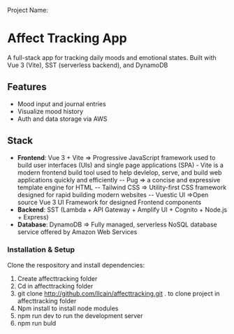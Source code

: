 Project Name:

# Affect Tracking App

A full-stack app for tracking daily moods and emotional states.
Built with Vue 3 (Vite), SST (serverless backend), and DynamoDB

## Features
- Mood input and journal entries
- Visualize mood history
- Auth and data storage via AWS

## Stack
- **Frontend**: Vue 3 + Vite => Progressive JavaScript framework used to build user interfaces (UIs) and single page applications (SPA) - Vite is a modern frontend build tool used to help devlelop, serve, and build web applications quickly and efficiently -- Pug => a concise and expressive template engine for HTML -- Tailwind CSS => Utility-first CSS framework designed for rapid building modern websites -- Vuestic UI =>Open source Vue 3 UI Framework for designed Frontend components
- **Backend**: SST (Lambda + API Gateway + Amplify UI + Cognito + Node.js + Express)
- **Database**: DynamoDB => Fully managed, serverless NoSQL database service offered by Amazon Web Services

### Installation & Setup

Clone the respository and install dependencies:

1. Create affecttracking folder
2. Cd in affecttracking folder
3. git clone http://github.com/llcain/affecttracking.git . to clone project in affecttracking folder
4. Npm install to install node modules
5. npm run dev to run the development server
6. npm run buld
